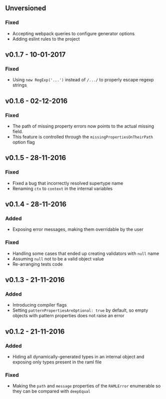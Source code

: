 ## Unversioned
### Fixed
- Accepting webpack queries to configure generator options
- Adding eslint rules to the project


## v0.1.7 - 10-01-2017
### Fixed
- Using `new RegExp('...')` instead of `/.../` to properly escape regexp strings


## v0.1.6 - 02-12-2016
### Fixed
- The path of missing property errors now points to the actual missing field.
- This feature is controlled through the `missingPropertiesOnTheirPath` option flag


## v0.1.5 - 28-11-2016
### Fixed
- Fixed a bug that incorrectly resolved supertype name
- Renaming `ctx` to `context` in the internal variables


## v0.1.4 - 28-11-2016
### Added
- Exposing error messages, making them overridable by the user

### Fixed
- Handling some cases that ended up creating validators with `null` name
- Assuming `null` not to be a valid object value
- Re-arranging tests code


## v0.1.3 - 21-11-2016
### Added
- Introducing compiler flags
- Setting `patternPropertiesAreOptional: true` by default, so empty objects with pattern properties does not raise an error


## v0.1.2 - 21-11-2016
### Added
- Hiding all dynamically-generated types in an internal object and exposing only types present in the raml file

### Fixed
- Making the `path` and `message` properties of the `RAMLError` enumerable so they can be compared with `deepEqual`

